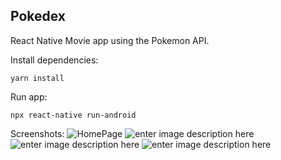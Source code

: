 ## Pokedex

React Native
Movie app using the Pokemon API.

Install dependencies:

    yarn install

Run app:

    npx react-native run-android
    
Screenshots:
![HomePage](https://imgur.com/ANta4MW.png)
![enter image description here](https://imgur.com/hiuAfRR.png)
![enter image description here](https://imgur.com/WRSokrH.png)
![enter image description here](https://imgur.com/3gaQkQu.png)
